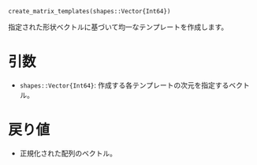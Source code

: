 ```
create_matrix_templates(shapes::Vector{Int64})
```

指定された形状ベクトルに基づいて均一なテンプレートを作成します。

# 引数

  * `shapes::Vector{Int64}`: 作成する各テンプレートの次元を指定するベクトル。

# 戻り値

  * 正規化された配列のベクトル。
